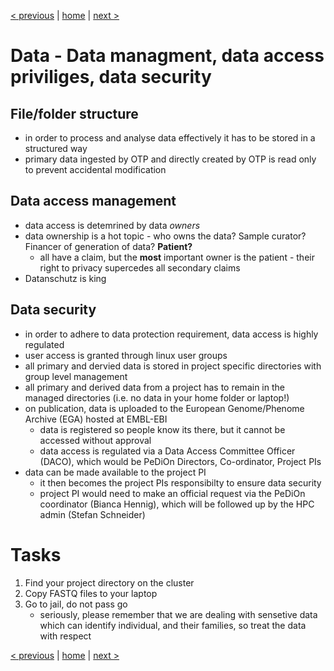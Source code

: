 [< previous](data-management.md)  |  [home](README.md)  |  [next >](otp-project-overview.md) 

# Data - Data managment, data access priviliges, data security

## File/folder structure

- in order to process and analyse data effectively it has to be stored in a structured way
- primary data ingested by OTP and directly created by OTP is read only to prevent accidental modification

## Data access management

- data access is detemrined by data *owners*
- data ownership is a hot topic - who owns the data? Sample curator? Financer of generation of data? **Patient?** 
   - all have a claim, but the **most** important owner is the patient - their right to privacy supercedes all secondary claims
- Datanschutz is king

## Data security
- in order to adhere to data protection requirement, data access is highly regulated
- user access is granted through linux user groups
- all primary and dervied data is stored in project specific directories with group level management
- all primary and derived data from a project has to remain in the managed directories (i.e. no data in your home folder or laptop!)
- on publication, data is uploaded to the European Genome/Phenome Archive (EGA) hosted at EMBL-EBI
    - data is registered so people know its there, but it cannot be accessed without approval
    - data access is regulated via a Data Access Committee Officer (DACO), which would be PeDiOn Directors, Co-ordinator, Project PIs
- data can be made available to the project PI
    - it then becomes the project PIs responsibilty to ensure data security
    - project PI would need to make an official request via the PeDiOn coordinator (Bianca Hennig), which will be followed up by the HPC admin (Stefan Schneider)

# Tasks
1. Find your project directory on the cluster
2. Copy FASTQ files to your laptop
3. Go to jail, do not pass go
    - seriously, please remember that we are dealing with sensetive data which can identify individual, and their families, so treat the data with respect

[< previous](data-management.md)  |  [home](README.md)  |  [next >](otp-project-overview.md) 
